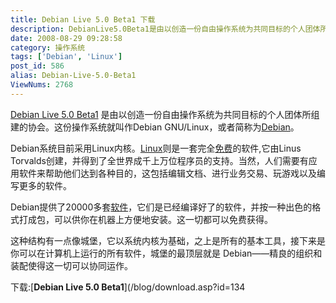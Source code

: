 ```yaml
---
title: Debian Live 5.0 Beta1 下载
description: DebianLive5.0Beta1是由以创造一份自由操作系统为共同目标的个人团体所组建的协会。这份操作系统就叫作DebianGNU/Linux，或者简称为Debian。
date: 2008-08-29 09:28:58
category: 操作系统
tags: ['Debian', 'Linux']
post_id: 586
alias: Debian-Live-5.0-Beta1
ViewNums: 2768
---
```


[Debian Live 5.0 Beta1](/blog/debian-live-50-beta1) 是由以创造一份自由操作系统为共同目标的个人团体所组建的协会。这份操作系统就叫作Debian GNU/Linux，或者简称为[Debian](/tags/Debian)。

Debian系统目前采用Linux内核。[Linux](/tags/Linux)则是一套完全[免费](/tags/%E5%85%8D%E8%B4%B9%E7%BD%91%E7%BB%9C%E8%B5%84%E6%BA%90)的软件,它由Linus Torvalds创建，并得到了全世界成千上万位程序员的支持。当然，人们需要有应用软件来帮助他们达到各种目的，这包括编辑文档、进行业务交易、玩游戏以及编写更多的软件。

Debian提供了20000多套[软件](/tags/%E8%BD%AF%E4%BB%B6)，它们是已经编译好了的软件，并按一种出色的格式打成包，可以供你在机器上方便地安装。这一切都可以免费获得。

这种结构有一点像城堡，它以系统内核为基础，之上是所有的基本工具，接下来是你可以在计算机上运行的所有软件，城堡的最顶层就是 Debian――精良的组织和装配使得这一切可以协同运作。

下载:[**Debian Live 5.0 Beta1**](/blog/download.asp?id=134

